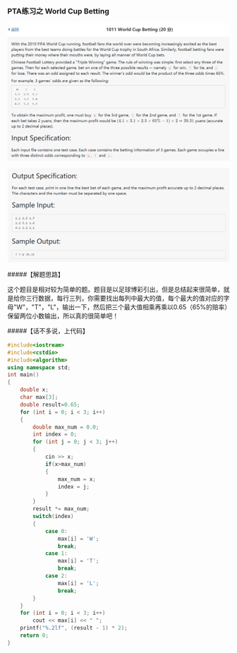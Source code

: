 
### PTA练习之 World Cup Betting

![first](images/WorldCupBetting1.png)

![second](images/WorldCupBetting2.png)

#####【解题思路】

这个题目是相对较为简单的题。题目是以足球博彩引出，但是总结起来很简单，就是给你三行数据，每行三列，你需要找出每列中最大的值，每个最大的值对应的字母"W"，"T"，"L"，输出一下，然后把三个最大值相乘再乘以0.65（65%的赔率）保留两位小数输出，所以真的很简单吧！


#####【话不多说，上代码】

```C++
#include<iostream>
#include<cstdio>
#include<algorithm>
using namespace std;
int main()
{
	double x;
	char max[3];
	double result=0.65;
	for (int i = 0; i < 3; i++)
	{
		double max_num = 0.0;
		int index = 0;
		for (int j = 0; j < 3; j++)
		{
			cin >> x;
			if(x>max_num)
			{
				max_num = x;
				index = j;
			}
		}
		result *= max_num;
		switch(index)
		{
			case 0:
				max[i] = 'W';
				break;
			case 1:
				max[i] = 'T';
				break;
			case 2:
				max[i] = 'L';
				break;
		}
	}
	for (int i = 0; i < 3; i++)
		cout << max[i] << " ";
	printf("%.2lf", (result - 1) * 2);
	return 0;
}
```
